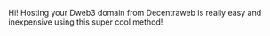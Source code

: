 Hi! Hosting your Dweb3 domain from Decentraweb is really easy and inexpensive using this super cool method!

